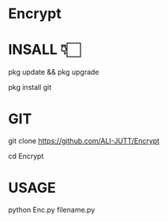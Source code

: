 # Encrypt

# INSALL 👇🏻

pkg update && pkg upgrade

pkg install git


# GIT

git clone https://github.com/ALI-JUTT/Encrypt

cd Encrypt

# USAGE

python Enc.py filename.py
